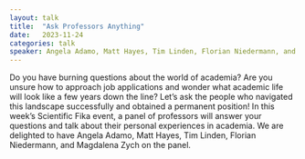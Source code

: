 ```yaml
---
layout: talk
title:  "Ask Professors Anything"
date:   2023-11-24
categories: talk
speaker: Angela Adamo, Matt Hayes, Tim Linden, Florian Niedermann, and Magdalena Zych
---
```

Do you have burning questions about the world of academia? Are you unsure how to approach job applications and wonder what academic life will look like a few years down the line? Let’s ask the people who navigated this landscape successfully and obtained a permanent position! In this week’s Scientific Fika event, a panel of professors will answer your questions and talk about their personal experiences in academia. We are delighted to have Angela Adamo, Matt Hayes, Tim Linden, Florian Niedermann, and Magdalena Zych on the panel.
